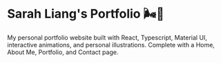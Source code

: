 # Sarah Liang's Portfolio 🌬🌊

My personal portfolio website built with React, Typescript, Material UI, interactive animations, and personal illustrations. Complete with a Home, About Me, Portfolio, and Contact page.
